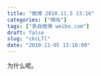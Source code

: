 ```yaml
---
title: "微博 2010.11.5 13:16"
categories: ["嘀咕"]
tags: ["来自微博 weibo.com"]
draft: false
slug: "ckcLTl"
date: "2010-11-05 13:16:00"
---
```


<p>为什么呢。 ​​​​</p>
